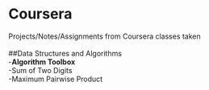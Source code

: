 # Coursera
Projects/Notes/Assignments from Coursera classes taken<br/>
<br/>
##Data Structures and Algorithms<br/>
    -**Algorithm Toolbox** <br/>
        -Sum of Two Digits<br/>
        -Maximum Pairwise Product<br/>
